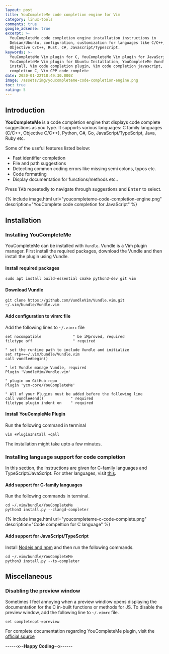 ```yaml
---
layout: post
title: YouCompleteMe code completion engine for Vim
category: linux-tools
comments: true
google_adsense: true
excerpt: >-
  YouCompleteMe code completion engine installation instructions in
  Debian/Ubuntu, configuration, customization for languages like C/C++,
  Objective C/C++, Rust, C#, Javascript/Typescript.
keywords: >-
  YouCompleteMe Vim plugin for C, YouCompleteMe Vim plugin for JavaScript,
  YouCompleteMe Vim plugin for Ubuntu Installation, YouCompleteMe Vundle plugin
  install, Vim code completion plugin, Vim code completion javascript, Vim code
  completion C, Vim CPP code complete
date: 2020-01-22T18:49:30.000Z
image: /assets/img/youcompleteme-code-completion-engine.png
toc: true
rating: 5
---
```

## Introduction

**YouCompleteMe** is a code completion engine that displays code complete suggestions as you type. It supports various languages: C family languages (C/C++, Objective C/C++), Python, C#, Go, JavaScript/TypeScript, Java, Ruby etc.

Some of the useful features listed below:

* Fast identifier completion
* File and path suggestions
* Detecting common coding errors like missing semi colons, typos etc.
* Code formatting
* Display documentation for functions/methods etc..

Press <kbd>TAb</kbd> repeatedly to navigate through suggestions and <kbd>Enter</kbd> to select.

{% include image.html url="youcompleteme-code-completion-engine.png" description="YouComplete code completion for JavaScript" %}

## Installation

### Installing YouCompleteMe

YouCompleteMe can be installed with `Vundle`. Vundle is a Vim plugin manager. First install the required packages, download the Vundle and then install the plugin using Vundle.

#### Install required packages

```shell
sudo apt install build-essential cmake python3-dev git vim
```

#### Download Vundle

```
git clone https://github.com/VundleVim/Vundle.vim.git ~/.vim/bundle/Vundle.vim
```

#### Add configuration to vimrc file

Add the following lines to `~/.vimrc` file

```
set nocompatible              " be iMproved, required
filetype off                  " required

" set the runtime path to include Vundle and initialize
set rtp+=~/.vim/bundle/Vundle.vim
call vundle#begin()

" let Vundle manage Vundle, required
Plugin 'VundleVim/Vundle.vim'

" plugin on GitHub repo
Plugin 'ycm-core/YouCompleteMe'

" All of your Plugins must be added before the following line
call vundle#end()            " required
filetype plugin indent on    " required
```

#### Install YouCompleMe Plugin

Run the following command in terminal

```
vim +PluginInstall +qall
```

The installation might take upto a few minutes. 

### Installing language support for code completion

In this section, the instructions are given for C-family languages and TypeScript/JavaScript. For other languages, visit [this](https://github.com/ycm-core/YouCompleteMe#linux-64-bit).

#### Add support for C-family languages

Run the following commands in terminal.

```
cd ~/.vim/bundle/YouCompleteMe
python3 install.py --clangd-completer
```

{% include image.html url="youcompleteme-c-code-complete.png" description="Code compeltion for C language" %}

#### Add support for JavaScript/TypeScript

Install [Nodejs and npm](https://www.digitalocean.com/community/tutorials/how-to-install-node-js-on-ubuntu-18-04) and then run the following commands.

```
cd ~/.vim/bundle/YouCompleteMe
python3 install.py --ts-completer
```

## Miscellaneous

### Disabling the preview window

Sometimes I feel annoying when a preview windlow opens displaying the documentation for the C in-built functions or methods for JS. To disable the preview window, add the following line to `~/.vimrc` file.

```
set completeopt-=preview
```

For complete documentation regarding YouCompleteMe plugin, visit the [official source](https://github.com/ycm-core/YouCompleteMe)

\------x--**Happy Coding**--x------

<!--
git submodule sync --recursive
git submodule update --init --recursive
python3 install.py --ts-completer
-->
